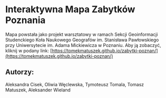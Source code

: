 # Interaktywna Mapa Zabytków Poznania

Mapa powstała jako projekt warsztatowy w ramach Sekcji Geoinformacji Studenckiego Koła Naukowego Geografów im. Stanisława Pawłowskiego przy Uniwersytecie im. Adama Mickiewicza w Poznaniu.
Aby ją zobaczyć, kliknij w podany link: [https://tomekmatuszek.github.io/zabytki-poznan/](https://tomekmatuszek.github.io/zabytki-poznan/)

## Autorzy:

Aleksandra Cisek, Oliwia Węclewska, Tymoteusz Tomala, Tomasz Matuszek, Aleksander Wieland
